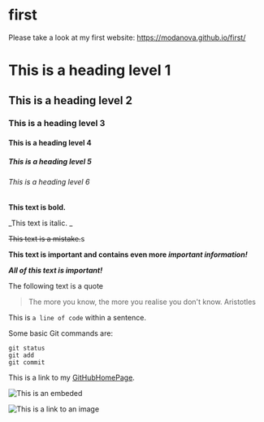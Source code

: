 # first

Please take a look at my first website: https://modanova.github.io/first/

# This is a heading level 1
## This is a heading level 2
### This is a heading level 3
#### This is a heading level 4
##### This is a heading level 5
###### This is a heading level 6

**This text is bold.**

_This text is italic. _

~~This text is a mistake.~~s

**This text is important and contains even more _important information!_**

***All of this text is important!***

The following text is a quote
> The more you know, the more you realise you don't know. 
Aristotles

This is `a line of code` within a sentence. 

Some basic Git commands are:
```
git status
git add
git commit
```

This is a link to my [GitHubHomePage](https://github.com/modanova).

![This is an embeded](https://user-images.githubusercontent.com/99407460/168430375-0799037f-61b4-4223-a9c8-a20bfa165c89.jpg)

![This is a link to an image](https://encrypted-tbn0.gstatic.com/images?q=tbn:ANd9GcR5TxNKgIlA7UV06BjpaYNwJKAqiwV2JmTsfAUQY1TWC6trUBnzmu7JMLkwEv1tZ8OP-ZI&usqp=CAU)
